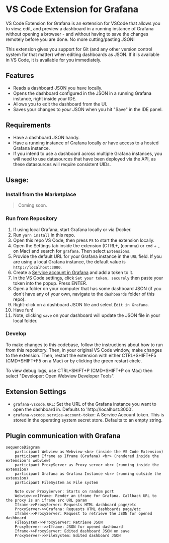 # VS Code Extension for Grafana

VS Code Extension for Grafana is an extension for VSCode that allows you to view, edit, and preview a dashboard in a running instance of Grafana without opening a browser - and without having to save the changes remotely before you are done. No more cutting/pasting JSON!

This extension gives you support for Git (and any other version control system for that matter) when editing dashboards as JSON. If it is available in VS Code, it is available for you immediately.

## Features

- Reads a dashboard JSON you have locally.
- Opens the dashboard configured in the JSON in a running Grafana instance, right inside your IDE.
- Allows you to edit the dashboard from the UI.
- Saves your changes to _your_ JSON when you hit "Save" in the IDE panel.

## Requirements

- Have a dashboard JSON handy.
- Have a running instance of Grafana locally _or_ have access to a hosted Grafana instance.
- If you intend to use a dashboard across multiple Grafana instances, you will need to use datasources that have been deployed via the API, as these datasources will require consistent UIDs.

## Usage:

### Install from the Marketplace

> Coming soon.

### Run from Repository
1. If using local Grafana, start Grafana locally or via Docker.
2. Run `yarn install` in this repo.
3. Open this repo VS Code, then press `F5` to start the extension locally.
4. Open the Settings tab inside the extension (CTRL+, (comma) or `cmd` + `,` on Mac) and search for `grafana`. Then select `Extensions`.
5. Provide the default URL for your Grafana instance in the `URL` field. If you are using a local Grafana instance, the default value is `http://localhost:3000`.
6. Create a [Service account in Grafana](https://grafana.com/docs/grafana/latest/administration/service-accounts/#create-a-service-account-in-grafana) and add a token to it.
7. In the VS Code settings, click `Set your token, securely` then paste your token into the popup. Press ENTER.
8. Open a folder on your computer that has some dashboard JSON (if you don't have any of your own, navigate to the `dashboards` folder of this repo).
9. Right-click on a dashboard JSON file and select `Edit in Grafana`.
10. Have fun!
11. Note, clicking `save` on your dashboard will update the JSON file in your local folder.

### Develop
To make changes to this codebase, follow the instructions about how to run from this repository. Then, in your original VS Code window, make changes to the extension. Then, restart the extension with either CTRL+SHIFT+F5 (CMD+SHIFT+F5 on a Mac) or by clicking the green restart circle.

To view debug logs, use CTRL+SHIFT+P (CMD+SHIFT+P on Mac) then select "Developer: Open Webview Developer Tools".

## Extension Settings

- `grafana-vscode.URL`: Set the URL of the Grafana instance you want to open the dashboard in. Defaults to 'http://localhost:3000'.
- `grafana-vscode.service-account-token`: A Service Account token. This is stored in the operating system secret store. Defaults to an empty string.

## Plugin communication with Grafana

```mermaid
sequenceDiagram
    participant Webview as Webview <br> (inside the VS Code Extension)
    participant Iframe as Iframe (Grafana) <br> (rendered inside the extension's webview)
    participant ProxyServer as Proxy server <br> (running inside the extension)
    participant Grafana as Grafana Instance <br> (running outside the extension)
    participant FileSystem as File system

    Note over ProxyServer: Starts on random port
    Webview->>Iframe: Render an iframe for Grafana. Callback URL to the proxy is an iframe src URL param 
    Iframe->>ProxyServer: Requests HTML dashboard page/etc
    ProxyServer->>Grafana: Requests HTML dashboards page/etc
    Iframe->>ProxyServer: Request to retrieve the JSON for opened dashboard
    FileSystem->>ProxyServer: Retrieve JSON
    ProxyServer-->>Iframe: JSON for opened dashboard
    Iframe->>ProxyServer: Edited dashboard JSON on save
    ProxyServer->>FileSystem: Edited dashboard JSON
```